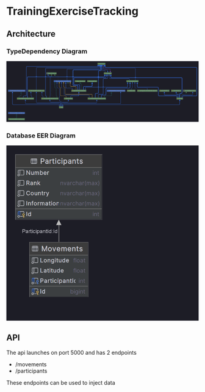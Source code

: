 # TrainingExerciseTracking

## Architecture

### TypeDependency Diagram
![TypeDependencyDiagram](Resources/TypeDependencyDiagram.png)

### Database EER Diagram
![DatabaseEERDiagram](Resources/DatabaseDiagram.png)

## API
The api launches on port 5000 and has 2 endpoints
* /movements
* /participants

These endpoints can be used to inject data